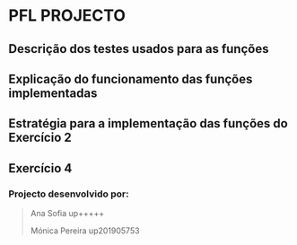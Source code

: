 # PFL PROJECTO

## Descrição dos testes usados para as funções
>

## Explicação do funcionamento das funções implementadas
>

## Estratégia para a implementação das funções do Exercício 2
>

## Exercício 4
>

### Projecto desenvolvido por:
> Ana Sofia up+++++
>
> Mónica Pereira up201905753
